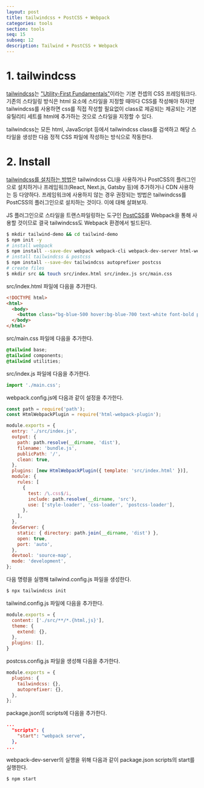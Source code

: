 ```yaml
---
layout: post
title: tailwindcss + PostCSS + Webpack
categories: tools
section: tools
seq: 15
subseq: 12
description: Tailwind + PostCSS + Webpack
---
```


# 1. tailwindcss

[tailwindcss](https://tailwindcss.com)는 ["Utility-First Fundamentals"](https://tailwindcss.com/docs/utility-first)이라는 기본 컨셉의 CSS 프레임워크다. 기존의 스타일링 방식은 html 요소에 스타일을 지정할 때마다 CSS를 작성해야 하지만 tailwindcss를 사용하면 css를 직접 작성할 필요없이 class로 제공되는 제공되는 기본 유틸리티 세트를 html에 추가하는 것으로 스타일을 지정할 수 있다.

tailwindcss는 모든 html, JavaScript 등에서 tailwindcss class를 검색하고 해당 스타일을 생성한 다음 정적 CSS 파일에 작성하는 방식으로 작동한다.

# 2. Install

[tailwindcss를 설치하는 방법](https://tailwindcss.com/docs/installation)은 tailwindcss CLI을 사용하거나 PostCSS의 플러그인으로 설치하거나 프레임워크(React, Next.js, Gatsby 등)에 추가하거나 CDN 사용하는 등 다양하다. 프레임워크에 사용하지 않는 경우 권장되는 방법은 tailwindcss를 PostCSS의 플러그인으로 설치하는 것이다. 이에 대해 살펴보자.

JS 플러그인으로 스타일을 트랜스파일링하는 도구인 [PostCSS](https://github.com/postcss/postcss)를 Webpack을 통해 사용할 것이므로 결국 tailwindcss도 Webpack 환경에서 빌드된다.

```bash
$ mkdir tailwind-demo && cd tailwind-demo
$ npm init -y
# install webpack
$ npm install --save-dev webpack webpack-cli webpack-dev-server html-webpack-plugin style-loader css-loader postcss-loader
# install tailwindcss & postcss
$ npm install --save-dev tailwindcss autoprefixer postcss
# create files
$ mkdir src && touch src/index.html src/index.js src/main.css
```

src/index.html 파일에 다음을 추가한다.

```html
<!DOCTYPE html>
<html>
  <body>
    <button class="bg-blue-500 hover:bg-blue-700 text-white font-bold py-2 px-4 rounded">Button</button>
  </body>
</html>
```

src/main.css 파일에 다음을 추가한다.

```css
@tailwind base;
@tailwind components;
@tailwind utilities;
```

src/index.js 파일에 다음을 추가한다.

```javascript
import './main.css';
```

webpack.config.js에 다음과 같이 설정을 추가한다.

```javascript
const path = require('path');
const HtmlWebpackPlugin = require('html-webpack-plugin');

module.exports = {
  entry: './src/index.js',
  output: {
    path: path.resolve(__dirname, 'dist'),
    filename: 'bundle.js',
    publicPath: '/',
    clean: true,
  },
  plugins: [new HtmlWebpackPlugin({ template: 'src/index.html' })],
  module: {
    rules: [
      {
        test: /\.css$/i,
        include: path.resolve(__dirname, 'src'),
        use: ['style-loader', 'css-loader', 'postcss-loader'],
      },
    ],
  },
  devServer: {
    static: { directory: path.join(__dirname, 'dist') },
    open: true,
    port: 'auto',
  },
  devtool: 'source-map',
  mode: 'development',
};
```

다음 명령을 실행해 tailwind.config.js 파일을 생성한다.

```bash
$ npx tailwindcss init
```

tailwind.config.js 파일에 다음을 추가한다.

```javascript
module.exports = {
  content: ['./src/**/*.{html,js}'],
  theme: {
    extend: {},
  },
  plugins: [],
}
```

postcss.config.js 파일을 생성해 다음을 추가한다.

```javascript
module.exports = {
  plugins: {
    tailwindcss: {},
    autoprefixer: {},
  },
};
```

package.json의 scripts에 다음을 추가한다.

```json
...
  "scripts": {
    "start": "webpack serve",
  },
...
```

webpack-dev-server의 실행을 위해 다음과 같이 package.json scripts의 start를 실행한다.

```bash
$ npm start
```
